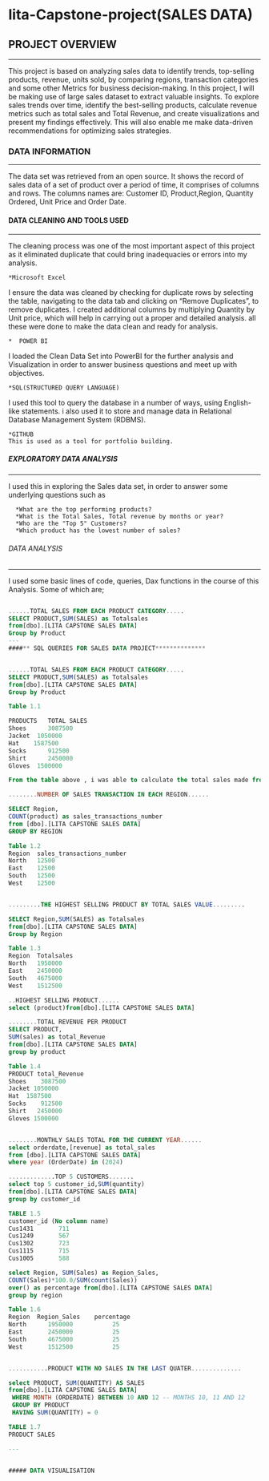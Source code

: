 # lita-Capstone-project(SALES DATA)
## PROJECT OVERVIEW
---
This project is based on analyzing sales data to identify trends, top-selling products, revenue, units sold, by comparing regions, transaction categories and some other Metrics for business decision-making. 
In this project, I will be making use of large sales dataset to extract valuable insights. To explore sales trends over time, identify the best-selling products, calculate revenue metrics such as total sales and Total Revenue, and create visualizations and present my findings effectively. This will also enable me make data-driven recommendations for optimizing sales strategies.

### DATA INFORMATION
---
The data set was retrieved from an open source. It shows the record of sales data of a set of product over a period of time, it comprises of columns and rows. The columns names are: Customer ID, Product,Region, Quantity Ordered, Unit Price and Order Date.

#### DATA CLEANING AND TOOLS USED
---
The cleaning process was one of the most important aspect of this project as it eliminated duplicate that could bring inadequacies or errors into my analysis.
   
    *Microsoft Excel
I ensure the data was cleaned by checking for duplicate rows by selecting the table, navigating to the data tab and clicking on “Remove Duplicates”, to remove duplicates.
I created additional columns by multiplying Quantity by Unit price, which will help in carrying out a proper and detailed analysis. all these were done to make the data clean and ready for analysis.
   
    *  POWER BI
I loaded the Clean Data Set into PowerBI for the further analysis and Visualization in order to answer business questions and meet up with objectives.

    *SQL(STRUCTURED QUERY LANGUAGE)
 I used this tool to query the database in a number of ways, using English-like statements. i also used it to store and manage data in Relational
Database Management System (RDBMS).

    *GITHUB
    This is used as a tool for portfolio building.

##### EXPLORATORY DATA ANALYSIS
---
I used this in exploring the Sales data set, in order to answer some underlying questions such as
   
      *What are the top performing products?
      *What is the Total Sales, Total revenue by months or year?
      *Who are the "Top 5" Customers?
      *Which product has the lowest number of sales?

###### DATA ANALYSIS
---
I used some basic lines of code, queries, Dax functions in the course of this Analysis. Some of which are;

```SQL

......TOTAL SALES FROM EACH PRODUCT CATEGORY.....
SELECT PRODUCT,SUM(SALES) as Totalsales
from[dbo].[LITA CAPSTONE SALES DATA]
Group by Product
---
####** SQL QUERIES FOR SALES DATA PROJECT**************


......TOTAL SALES FROM EACH PRODUCT CATEGORY.....
SELECT PRODUCT,SUM(SALES) as Totalsales
from[dbo].[LITA CAPSTONE SALES DATA]
Group by Product

Table 1.1

PRODUCTS   TOTAL SALES
Shoes	   3087500
Jacket	1050000
Hat	   1587500
Socks	   912500
Shirt	   2450000
Gloves	1500000

From the table above , i was able to calculate the total sales made from each product category. a total sales of #3,087,500 was made from Shoes, #1,050,000 from Jacket, #1,587500 from Hat, #912,500 from socks, #,2450,000 from Shirt and #1,500,000

........NUMBER OF SALES TRANSACTION IN EACH REGION......

SELECT Region,
COUNT(product) as sales_transactions_number 
from [dbo].[LITA CAPSTONE SALES DATA]
GROUP BY REGION

Table 1.2
Region	sales_transactions_number
North	12500
East	12500
South	12500
West	12500


.........THE HIGHEST SELLING PRODUCT BY TOTAL SALES VALUE.........

SELECT Region,SUM(SALES) as Totalsales
from[dbo].[LITA CAPSTONE SALES DATA]
Group by Region

Table 1.3
Region	Totalsales
North	1950000
East	2450000
South	4675000
West	1512500

..HIGHEST SELLING PRODUCT......
select (product)from[dbo].[LITA CAPSTONE SALES DATA]

........TOTAL REVENUE PER PRODUCT
SELECT PRODUCT, 
SUM(sales) as total_Revenue
from[dbo].[LITA CAPSTONE SALES DATA]
group by product

Table 1.4
PRODUCT	total_Revenue
Shoes	 3087500
Jacket 1050000
Hat	 1587500
Socks	 912500
Shirt	2450000
Gloves 1500000


........MONTHLY SALES TOTAL FOR THE CURRENT YEAR......
select orderdate,[revenue] as total_sales
from [dbo].[LITA CAPSTONE SALES DATA]
where year (OrderDate) in (2024)

.............TOP 5 CUSTOMERS.......
select top 5 customer_id,SUM(quantity)
from[dbo].[LITA CAPSTONE SALES DATA]
group by customer_id

TABLE 1.5
customer_id	(No column name)
Cus1431	      711
Cus1249	      567
Cus1302	      723
Cus1115	      715
Cus1005	      588

select Region, SUM(Sales) as Region_Sales,
COUNT(Sales)*100.0/SUM(count(Sales))
over() as percentage from[dbo].[LITA CAPSTONE SALES DATA]
group by region

Table 1.6
Region	Region_Sales	percentage
North	   1950000	         25
East	   2450000	         25
South	   4675000	         25
West	   1512500	         25


...........PRODUCT WITH NO SALES IN THE LAST QUATER..............

select PRODUCT, SUM(QUANTITY) AS SALES 
from[dbo].[LITA CAPSTONE SALES DATA]
 WHERE MONTH (ORDERDATE) BETWEEN 10 AND 12 -- MONTHS 10, 11 AND 12
 GROUP BY PRODUCT
 HAVING SUM(QUANTITY) = 0

TABLE 1.7
PRODUCT	SALES

---


##### DATA VISUALISATION





  
